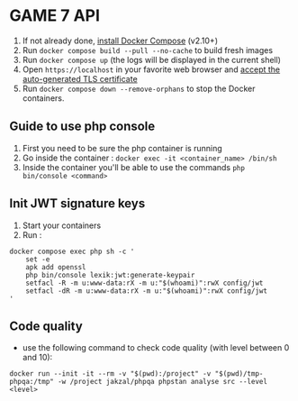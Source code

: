 # GAME 7 API

1. If not already done, [install Docker Compose](https://docs.docker.com/compose/install/) (v2.10+)
2. Run `docker compose build --pull --no-cache` to build fresh images
3. Run `docker compose up` (the logs will be displayed in the current shell)
4. Open `https://localhost` in your favorite web browser and [accept the auto-generated TLS certificate](https://stackoverflow.com/a/15076602/1352334)
5. Run `docker compose down --remove-orphans` to stop the Docker containers.

## Guide to use php console

1. First you need to be sure the php container is running
2. Go inside the container : `docker exec -it <container_name> /bin/sh`
3. Inside the container you'll be able to use the commands `php bin/console <command>`

## Init JWT signature keys

1. Start your containers
2. Run : 
```
docker compose exec php sh -c '
    set -e
    apk add openssl
    php bin/console lexik:jwt:generate-keypair
    setfacl -R -m u:www-data:rX -m u:"$(whoami)":rwX config/jwt
    setfacl -dR -m u:www-data:rX -m u:"$(whoami)":rwX config/jwt
'
```

## Code quality

- use the following command to check code quality (with level between 0 and 10):

`docker run --init -it --rm -v "$(pwd):/project" -v "$(pwd)/tmp-phpqa:/tmp" -w /project jakzal/phpqa phpstan analyse src --level <level>`
